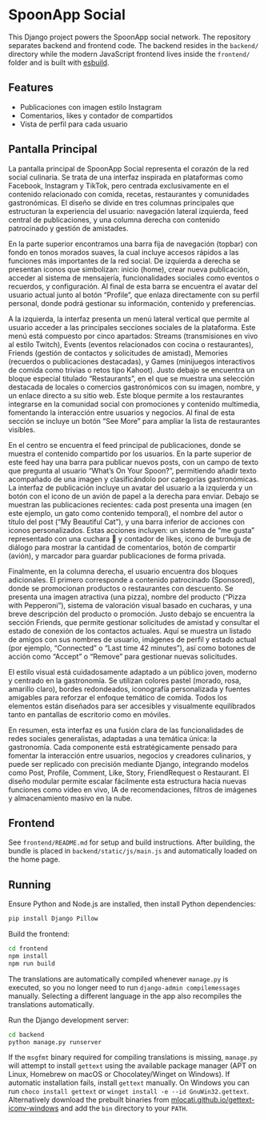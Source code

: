 # SpoonApp Social

This Django project powers the SpoonApp social network. The repository separates
backend and frontend code. The backend resides in the `backend/` directory while
the modern JavaScript frontend lives inside the `frontend/` folder and is built
with [esbuild](https://esbuild.github.io/).

## Features
* Publicaciones con imagen estilo Instagram
* Comentarios, likes y contador de compartidos
* Vista de perfil para cada usuario

## Pantalla Principal

La pantalla principal de SpoonApp Social representa el corazón de la red social culinaria. Se trata de una interfaz inspirada en plataformas como Facebook, Instagram y TikTok, pero centrada exclusivamente en el contenido relacionado con comida, recetas, restaurantes y comunidades gastronómicas. El diseño se divide en tres columnas principales que estructuran la experiencia del usuario: navegación lateral izquierda, feed central de publicaciones, y una columna derecha con contenido patrocinado y gestión de amistades.

En la parte superior encontramos una barra fija de navegación (topbar) con fondo en tonos morados suaves, la cual incluye accesos rápidos a las funciones más importantes de la red social. De izquierda a derecha se presentan iconos que simbolizan: inicio (home), crear nueva publicación, acceder al sistema de mensajería, funcionalidades sociales como eventos o recuerdos, y configuración. Al final de esta barra se encuentra el avatar del usuario actual junto al botón “Profile”, que enlaza directamente con su perfil personal, donde podrá gestionar su información, contenido y preferencias.

A la izquierda, la interfaz presenta un menú lateral vertical que permite al usuario acceder a las principales secciones sociales de la plataforma. Este menú está compuesto por cinco apartados: Streams (transmisiones en vivo al estilo Twitch), Events (eventos relacionados con cocina o restaurantes), Friends (gestión de contactos y solicitudes de amistad), Memories (recuerdos o publicaciones destacadas), y Games (minijuegos interactivos de comida como trivias o retos tipo Kahoot). Justo debajo se encuentra un bloque especial titulado “Restaurants”, en el que se muestra una selección destacada de locales o comercios gastronómicos con su imagen, nombre, y un enlace directo a su sitio web. Este bloque permite a los restaurantes integrarse en la comunidad social con promociones y contenido multimedia, fomentando la interacción entre usuarios y negocios. Al final de esta sección se incluye un botón “See More” para ampliar la lista de restaurantes visibles.

En el centro se encuentra el feed principal de publicaciones, donde se muestra el contenido compartido por los usuarios. En la parte superior de este feed hay una barra para publicar nuevos posts, con un campo de texto que pregunta al usuario “What’s On Your Spoon?”, permitiendo añadir texto acompañado de una imagen y clasificándolo por categorías gastronómicas. La interfaz de publicación incluye un avatar del usuario a la izquierda y un botón con el icono de un avión de papel a la derecha para enviar. Debajo se muestran las publicaciones recientes: cada post presenta una imagen (en este ejemplo, un gato como contenido temporal), el nombre del autor o título del post (“My Beautiful Cat”), y una barra inferior de acciones con iconos personalizados. Estas acciones incluyen: un sistema de “me gusta” representado con una cuchara 🥄 y contador de likes, icono de burbuja de diálogo para mostrar la cantidad de comentarios, botón de compartir (avión), y marcador para guardar publicaciones de forma privada.

Finalmente, en la columna derecha, el usuario encuentra dos bloques adicionales. El primero corresponde a contenido patrocinado (Sponsored), donde se promocionan productos o restaurantes con descuento. Se presenta una imagen atractiva (una pizza), nombre del producto (“Pizza with Pepperoni”), sistema de valoración visual basado en cucharas, y una breve descripción del producto o promoción. Justo debajo se encuentra la sección Friends, que permite gestionar solicitudes de amistad y consultar el estado de conexión de los contactos actuales. Aquí se muestra un listado de amigos con sus nombres de usuario, imágenes de perfil y estado actual (por ejemplo, “Connected” o “Last time 42 minutes”), así como botones de acción como “Accept” o “Remove” para gestionar nuevas solicitudes.

El estilo visual está cuidadosamente adaptado a un público joven, moderno y centrado en la gastronomía. Se utilizan colores pastel (morado, rosa, amarillo claro), bordes redondeados, iconografía personalizada y fuentes amigables para reforzar el enfoque temático de comida. Todos los elementos están diseñados para ser accesibles y visualmente equilibrados tanto en pantallas de escritorio como en móviles.

En resumen, esta interfaz es una fusión clara de las funcionalidades de redes sociales generalistas, adaptadas a una temática única: la gastronomía. Cada componente está estratégicamente pensado para fomentar la interacción entre usuarios, negocios y creadores culinarios, y puede ser replicado con precisión mediante Django, integrando modelos como Post, Profile, Comment, Like, Story, FriendRequest o Restaurant. El diseño modular permite escalar fácilmente esta estructura hacia nuevas funciones como video en vivo, IA de recomendaciones, filtros de imágenes y almacenamiento masivo en la nube.

## Frontend
See `frontend/README.md` for setup and build instructions. After building, the
bundle is placed in `backend/static/js/main.js` and automatically loaded on the home page.

## Running
Ensure Python and Node.js are installed, then install Python dependencies:

```bash
pip install Django Pillow
```

Build the frontend:

```bash
cd frontend
npm install
npm run build
```

The translations are automatically compiled whenever `manage.py` is executed,
so you no longer need to run `django-admin compilemessages` manually. Selecting
a different language in the app also recompiles the translations automatically.

Run the Django development server:

```bash
cd backend
python manage.py runserver
```

If the `msgfmt` binary required for compiling translations is missing, `manage.py`
will attempt to install `gettext` using the available package manager
(APT on Linux, Homebrew on macOS or Chocolatey/Winget on Windows). If automatic
installation fails, install `gettext` manually. On Windows you can run
`choco install gettext` or `winget install -e --id GnuWin32.gettext`. Alternatively
download the prebuilt binaries from
[mlocati.github.io/gettext-iconv-windows](https://mlocati.github.io/articles/gettext-iconv-windows.html)
and add the `bin` directory to your `PATH`.
